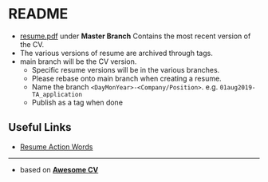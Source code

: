 # README

- [resume.pdf](resume.pdf) under **Master Branch** Contains the most recent version of the CV.
- The various versions of resume are archived through tags.
- main branch will be the CV version.
  - Specific resume versions will be in the various branches.
  - Please rebase onto main branch when creating a resume.
  - Name the branch `<DayMonYear>-<Company/Position>`. e.g. `01aug2019-TA_application`
  - Publish as a tag when done


## Useful Links

- [Resume Action Words](https://zety.com/blog/resume-action-words#worked_on)
 
---

- based on [**Awesome CV**](https://github.com/posquit0/Awesome-CV)
